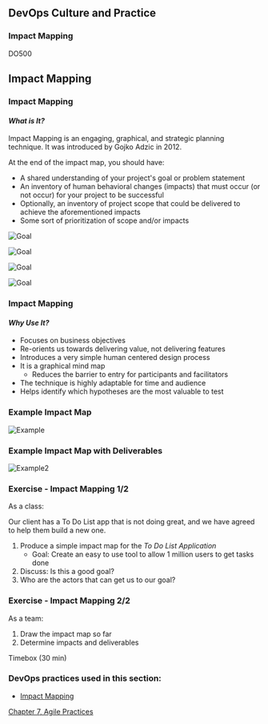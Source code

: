 <!-- .slide: data-background-image="images/RH_NewBrand_Background.png" -->
## DevOps Culture and Practice <!-- {_class="course-title"} -->
### Impact Mapping <!-- {_class="title-color"} -->
DO500 <!-- {_class="title-color"} -->



<!-- .slide: id="impact-mapping" -->
## Impact Mapping



### Impact Mapping
#### _What is It?_
Impact Mapping is an engaging, graphical, and strategic planning technique. It
was introduced by Gojko Adzic in 2012.

At the end of the impact map, you should have:
* A shared understanding of your project's goal or problem statement
* An inventory of human behavioral changes (impacts) that must occur (or not occur)
for your project to be successful
* Optionally, an inventory of project scope that could be delivered to achieve
the aforementioned impacts
* Some sort of prioritization of scope and/or impacts



![Goal](images/ImpactMapping/impact-mapping-goal.png)



![Goal](images/ImpactMapping/impact-mapping-actors.png)



![Goal](images/ImpactMapping/impact-mapping-impacts.png)



![Goal](images/ImpactMapping/impact-mapping-deliverables.png)



### Impact Mapping
#### _Why Use It?_
* Focuses on business objectives
* Re-orients us towards delivering value, not delivering features
* Introduces a very simple human centered design process
* It is a graphical mind map
  * Reduces the barrier to entry for participants and facilitators
* The technique is highly adaptable for time and audience
* Helps identify which hypotheses are the most valuable to test



### Example Impact Map
![Example](images/ImpactMapping/ImpactMap.png)



### Example Impact Map with Deliverables
![Example2](images/ImpactMapping/ImpactDeliverables.png)



### Exercise - Impact Mapping 1/2
As a class:

Our client has a To Do List app that is not doing great, and we have agreed to help them build a new one.

1. Produce a simple impact map for the _To Do List Application_
   * Goal: Create an easy to use tool to allow 1 million users to get tasks done
2. Discuss: Is this a good goal?
3. Who are the actors that can get us to our goal?



### Exercise - Impact Mapping 2/2
As a team:
1. Draw the impact map so far
2. Determine impacts and deliverables

Timebox (30 min) <!-- {_class="small"} -->



<!-- .slide: data-background-image="images/chef-background.png", class="white-style" -->
### DevOps practices used in this section:
- [Impact Mapping](https://openpracticelibrary.com/practice/impact-mapping/)



<!-- .slide: data-background-image="css/images/RH_Chapter_Title_Background2.png", class="white-style" -->
[Chapter 7, Agile Practices](chapter07.html)
